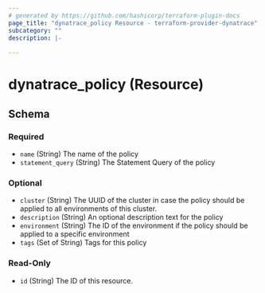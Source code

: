 ```yaml
---
# generated by https://github.com/hashicorp/terraform-plugin-docs
page_title: "dynatrace_policy Resource - terraform-provider-dynatrace"
subcategory: ""
description: |-
  
---
```


# dynatrace_policy (Resource)





<!-- schema generated by tfplugindocs -->
## Schema

### Required

- `name` (String) The name of the policy
- `statement_query` (String) The Statement Query of the policy

### Optional

- `cluster` (String) The UUID of the cluster in case the policy should be applied to all environments of this cluster.
- `description` (String) An optional description text for the policy
- `environment` (String) The ID of the environment if the policy should be applied to a specific environment
- `tags` (Set of String) Tags for this policy

### Read-Only

- `id` (String) The ID of this resource.



